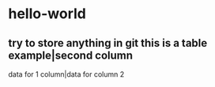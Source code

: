 # hello-world
try to store anything in git
this is a table example|second column
-------------------------------
data for 1 column|data for column 2
